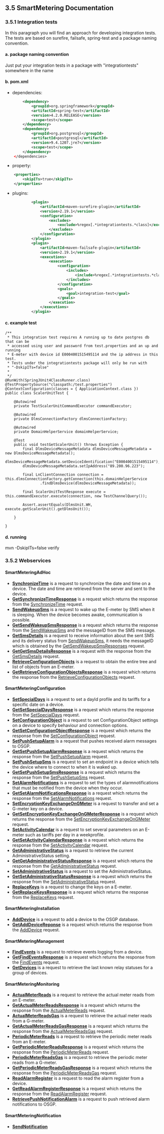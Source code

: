 ## 3.5 SmartMetering Documentation


### 3.5.1 Integration tests

In this paragraph you will find an approach for developing integration tests. The tests are based on surefire, failsafe, spring-test and a package naming convention.

#### a. package naming convention
Just put your integration tests in a package with "integrationtests" somewhere in the name  
#### b. pom.xml
* dependencies:
```xml
        <dependency>
            <groupId>org.springframework</groupId>
            <artifactId>spring-test</artifactId>
            <version>4.2.0.RELEASE</version>
            <scope>test</scope>
        </dependency>
        <dependency>
            <groupId>org.postgresql</groupId>
            <artifactId>postgresql</artifactId>
            <version>9.4.1207.jre7</version>
            <scope>test</scope>
        </dependency>
    </dependencies>
```
* property:
```xml
    <properties>
        <skipITs>true</skipITs>
    </properties>
```
* plugins:
```xml
            <plugin>
                <artifactId>maven-surefire-plugin</artifactId>
                <version>2.19.1</version>
                <configuration>
                    <excludes>
                        <exclude>%regex[.*integrationtests.*class]</exclude>                        
                    </excludes>
                </configuration>
            </plugin>
            <plugin>
                <artifactId>maven-failsafe-plugin</artifactId>
                <version>2.19.1</version>
                <executions>
                    <execution>
                        <configuration>
                            <includes>
                                <include>%regex[.*integrationtests.*class]</include>                            
                            </includes>
                        </configuration>
                        <goals>
                            <goal>integration-test</goal>
                        </goals>
                    </execution>
                </executions> 
            </plugin>
```

#### c. example test
```
/**
 * This integration test requires A running up to date postgres db that can be
 * accessed using user and password from test.properties and an up and running
 * E-meter with device id E0004001515495114 and the ip address in this test.
 * Tests under the integrationtests package will only be run with
 * "-DskipITs=false"
 *
 */
@RunWith(SpringJUnit4ClassRunner.class)
@TestPropertySource("classpath:/test.properties")
@ContextConfiguration(classes = { ApplicationContext.class })
public class ScalerUnitTest {

    @Autowired
    private TestScalerUnitCommandExecutor commandExecutor;

    @Autowired
    private DlmsConnectionFactory dlmsConnectionFactory;

    @Autowired
    private DomainHelperService domainHelperService;

    @Test
    public void testGetScalerUnit() throws Exception {
        final DlmsDeviceMessageMetadata dlmsDeviceMessageMetadata = new DlmsDeviceMessageMetadata();
        dlmsDeviceMessageMetadata.setDeviceIdentification("E0004001515495114");
        dlmsDeviceMessageMetadata.setIpAddress("89.200.96.223");

        final LnClientConnection connection = this.dlmsConnectionFactory.getConnection(this.domainHelperService
                .findDlmsDevice(dlmsDeviceMessageMetadata));

        final ScalerUnitTestResponse execute = this.commandExecutor.execute(connection, new TestChannelQuery());

        Assert.assertEquals(DlmsUnit.WH, execute.getScalerUnit().getDlmsUnit());

    }

}
```
#### d. running
mvn -DskipITs=false verify

### 3.5.2 Webservices

#### SmartMeteringAdHoc
- **[SynchronizeTime](./section3.x/SynchronizeTime.md)** is a request to synchronize the date and time on a device. The date and time are retrieved from the server and sent to the device.
- **[GetSynchronizeTimeResponse](./section3.x/GetSynchronizeTimeResponse.md)** is a request which returns the response from the [SynchronizeTime](./section3.x/SynchronizeTime.md) request.
- **[SendWakeupSms](./section3.x/SendWakeupSms.md)** is a request to wake up the E-meter by SMS when it is sleeping. When the device becomes awake, communication is possible.
- **[GetSendWakeupSmsResponse](./section3.x/GetSendWakeupSmsResponse.md)** is a request which returns the response from the [SendWakeupSms](./section3.x/SendWakeupSms.md) and the messageID from the SMS message.
- **[GetSmsDetails](./section3.x/GetSmsDetails.md)** is a request to receive information about the sent SMS and its delivery status from [SendWakeupSms](./section3.x/SendWakeupSms.md), it needs the messageID which is obtained by the [GetSendWakeupSmsResponses](./section3.x/GetSendWakeupSmsResponses.md) request.
- **[GetGetSmsDetailsResponse](./section3.x/GetGetSmsDetailsResponse.md)** is a request with the response from the [GetSmsDetails](./section3.x/GetSmsDetails.md) request.
- **[RetrieveConfigurationObjects](./section3.x/RetrieveConfigurationObjects.md)** is a request to obtain the entire tree and list of objects from an E-meter. 
- **[GetRetrieveConfigurationObjectsResponse](./section3.x/GetRetrieveConfigurationObjectsResponse.md)** is a request which returns the response from the [RetrieveConfigurationObjects](./section3.x/RetrieveConfigurationObjects.md) request.

#### SmartMeteringConfiguration
- **[SetSpecialDays](./section3.x/SetSpecialDays.md)** is a request to set a dayId profile and its tariffs for a specific date on a device.
- **[GetSetSpecialDaysResponse](./section3.x/GetSetSpecialDaysResponse.md)** is a request which returns the response from the [SetSpecialDays](./section3.x/SetSpecialDays.md) request.
- **[SetConfigurationObject](./section3.x/SetConfigurationObject.md)** is a request to set ConfigurationObject settings on a device to specify behaviour and connection options. 
- **[GetSetConfigurationObjectResponse](./section3.x/GetSetConfigurationObjectResponse.md)** is a request which returns the response from the [SetConfigurationObject](./section3.x/SetConfigurationObject.md) request.
- **[SetPushSetupAlarm](./section3.x/SetPushSetupAlarm.md)** is a request that pushes received alarm messages to OSGP.
- **[GetSetPushSetupAlarmResponse](./section3.x/GetSetPushSetupAlarmResponse.md)** is a request which returns the response from the [SetPushSetupAlarm](./section3.x/SetPushSetupAlarm.md) request.
- **[SetPushSetupSms](./section3.x/SetPushSetupSms.md)** is a request to set an endpoint in a device which tells the device where to connect to when it is waked up.
- **[GetSetPushSetupSmsResponse](./section3.x/GetSetPushSetupSmsResponse.md)** is a request which returns the response from the [SetPushSetupSms](./section3.x/SetPushSetupSms.md) request.
- **[SetAlarmNotifications](./section3.x/SetAlarmNotifications.md)** is a request to set the types of alarmnotifications that must be notified from the device when they occur.
- **[GetSetAlarmNotificationsResponse](./section3.x/GetSetAlarmNotificationsResponse.md)** is a request which returns the response from the [SetAlarmNotifications](./section3.x/SetAlarmNotifications.md) request.
- **[SetEncryptionKeyExchangeOnGMeter](./section3.x/SetEncryptionKeyExchangeOnGMeter.md)** is a request to transfer and set a G-meter key on a device.
- **[GetSetEncryptionKeyExchangeOnGMeterResponse](./section3.x/GetSetEncryptionKeyExchangeOnGMeterResponse.md)** is a request which returns the response from the [SetEncryptionKeyExchangeOnGMeter](./section3.x/SetEncryptionKeyExchangeOnGMeter.md) request.
- **[SetActivityCalendar](./section3.x/SetActivityCalendar.md)** is a request to set several parameters on an E-meter such as tariffs per day in a weekprofile.
- **[GetSetActivityCalendarResponse](./section3.x/GetSetActivityCalendarResponse.md)** is a request which returns the response from the [SetActivityCalendar](./section3.x/SetActivityCalendar.md) request.
- **[GetAdministrativeStatus](./section3.x/GetAdministrativeStatus.md)** is a request to retrieve the current AdministrativeStatus setting.
- **[GetGetAdministrativeStatusResponse](./section3.x/GetGetAdministrativeStatusResponse.md)** is a request which returns the response from the [GetAdministrativeStatus](./section3.x/GetAdministrativeStatus.md) request.
- **[SetAdministrativeStatus](./section3.x/SetAdministrativeStatus.md)** is a request to set the AdministrativeStatus.
- **[GetSetAdministrativeStatusResponse](./section3.x/GetSetAdministrativeStatusResponse.md)** is a request which returns the response from the [SetAdministrativeStatus](./section3.x/SetAdministrativeStatus.md) request.
- **[ReplaceKeys](./section3.x/ReplaceKeys.md)** is a request to change the keys on a E-meter.
- **[GetReplaceKeysResponse](./section3.x/GetReplaceKeysResponse.md)** is a request which returns the response from the [ReplaceKeys](./section3.x/ReplaceKeys.md) request.

#### SmartMeteringInstallation
- **[AddDevice](./section3.x/AddDevice.md)** is a request to add a device to the OSGP database.
- **[GetAddDeviceReponse](./section3.x/GetAddDeviceReponse.md)** is a request which returns the response from the [AddDevice](./section3.x/AddDevice.md) request.

#### SmartMeteringManagement
- **[FindEvents](./section3.x/FindEvents.md)** is a request to retrieve events logging from a device.
- **[GetFindEventsResponse](./section3.x/GetFindEventsResponse.md)** is a request which returns the response from the [FindEvents](./section3.x/FindEvents.md) request.
- **[GetDevices](./section3.x/GetDevices.md)** is a request to retrieve the last known relay statuses for a group of devices.

#### SmartMeteringMonitoring
- **[ActualMeterReads](./section3.x/ActualMeterReads.md)** is a request to retrieve the actual meter reads from an E-meter.
- **[GetActualMeterReadsResponse](./section3.x/GetActualMeterReadsResponse.md)** is a request which returns the response from the [ActualMeterReads](./section3.x/ActualMeterReads.md) request.
- **[ActualMeterReadsGas](./section3.x/ActualMeterReadsGas.md)** is a request to retrieve the actual meter reads from a G-meter.
- **[GetActualMeterReadsGasResponse](./section3.x/GetActualMeterReadsGasResponse.md)** is a request which returns the response from the [ActualMeterReadsGas](./section3.x/ActualMeterReadsGas.md) request.
- **[PeriodicMeterReads](./section3.x/PeriodicMeterReads.md)** is a request to retrieve the periodic meter reads from an E-meter.
- **[GetPeriodicMeterReadsResponse](./section3.x/GetPeriodicMeterReadsResponse.md)** is a request which returns the response from the [PeriodicMeterReads](./section3.x/PeriodicMeterReads.md) request.
- **[PeriodicMeterReadsGas](./section3.x/PeriodicMeterReadsGas.md)** is a request to retrieve the periodic meter reads from a G-meter.
- **[GetPeriodicMeterReadsGasResponse](./section3.x/GetPeriodicMeterReadsGasResponse.md)** is a request which returns the response from the [PeriodicMeterReadsGas](./section3.x/PeriodicMeterReadsGas.md) request.
- **[ReadAlarmRegister](./section3.x/ReadAlarmRegister.md)** is a request to read the alarm register from a device.
- **[GetReadAlarmRegisterResponse](./section3.x/GetReadAlarmRegisterResponse.md)** is a request which returns the response from the [ReadAlarmRegister](./section3.x/ReadAlarmRegister.md) request.
- **[RetrievePushNotificationAlarm](./section3.x/RetrievePushNotificationAlarm.md)** is a request to push retrieved alarm notifications to OSGP.

#### SmartMeteringNotification
- **[SendNotification](./section3.x/SendNotification.md)**

